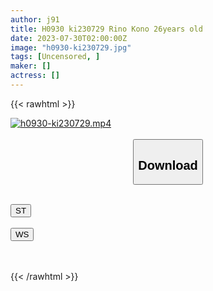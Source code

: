 ```yaml
---
author: j91
title: H0930 ki230729 Rino Kono 26years old
date: 2023-07-30T02:00:00Z
image: "h0930-ki230729.jpg"
tags: [Uncensored, ]
maker: []
actress: []
---
```



{{< rawhtml >}}

<div class="video" data-videoid="VGAXdQvr74cKvlz">
    <a href="javascript:;">
        <img src="https://my.j91.asia/posts/h0930-ki230729/h0930-ki230729.jpg" width="WIDTH" height="HEIGHT" alt="h0930-ki230729.mp4" loading="lazy">
    </a>
</div>

<script type="text/javascript" src="https://j91.asia/asset/on-demand-st.js"></script>

<br>
  <link rel="stylesheet" href="https://j91.asia/asset/bs5.css">
  
  <center>
  <button class="btn btn-primary" type="button" data-bs-toggle="collapse" data-bs-target=".multi-collapse" aria-expanded="false" aria-controls="multiCollapseExample1 multiCollapseExample2"><h2>Download</h2></button></center>
</p>
<div class="row">
  <div class="col">
    <div class="collapse multi-collapse" id="multiCollapseExample1">
      <div class="card card-body">
	      	      <br>
<div class="buttons">  
<a href="https://streamtape.to/v/VGAXdQvr74cKvlz"><button class="btn-hover color-3"><i class="fa fa-download"></i> ST</button></a></div>
    </div>
  </div>
</div>
  <div class="col">
    <div class="collapse multi-collapse" id="multiCollapseExample2">
      <div class="card card-body">
	      <br>
<div class="buttons">
    <a href="https://wolfstream.tv/xy7m0duw37vk.html"><button class="btn-hover color-9"><i class="fa fa-download"></i> WS</button></a></div>
<br><br>
      </div>
    </div>
  </div>
</div>

{{< /rawhtml >}}